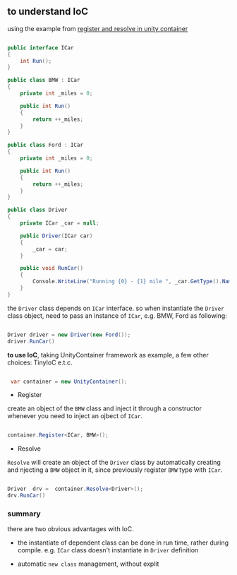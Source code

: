         

## to understand IoC  

using the example from [register and resolve in unity container](https://www.tutorialsteacher.com/ioc/register-and-resolve-in-unity-container)


```c#

public interface ICar
{
    int Run();
}

public class BMW : ICar
{
    private int _miles = 0;

    public int Run()
    {
        return ++_miles;
    }
}

public class Ford : ICar
{
    private int _miles = 0;

    public int Run()
    {
        return ++_miles;
    }
}

public class Driver
{
    private ICar _car = null;

    public Driver(ICar car)
    {
        _car = car;
    }

    public void RunCar()
    {
        Console.WriteLine("Running {0} - {1} mile ", _car.GetType().Name, _car.Run());
    }
}

```


the `Driver` class depends on `ICar` interface. so when instantiate the `Driver` class object, need to pass an instance of `ICar`, e.g.  BMW, Ford as following:

```c#

Driver driver = new Driver(new Ford());
driver.RunCar()

``` 


**to use IoC**, taking UnityContainer framework as example, a few other choices: TinyIoC e.t.c.

```c#

 var container = new UnityContainer();

```


* Register 

create an object of the `BMW` class and inject it through a constructor whenever you need to inject an ojbect of `ICar`.

```c#

container.Register<ICar, BMW>();
```

* Resolve

`Resolve` will create an object of the `Driver` class by automatically creating and njecting a `BMW` object in it, since previously register `BMW` type with `ICar`.


```c#

Driver  drv =  container.Resolve<Driver>();
drv.RunCar()

``` 

### summary 

there are two obvious advantages with IoC. 

* the instantiate of dependent class can be done in run time, rather during compile. e.g.  `ICar` class doesn't instantiate in `Driver` definition

* automatic `new class` management, without explit 





 
